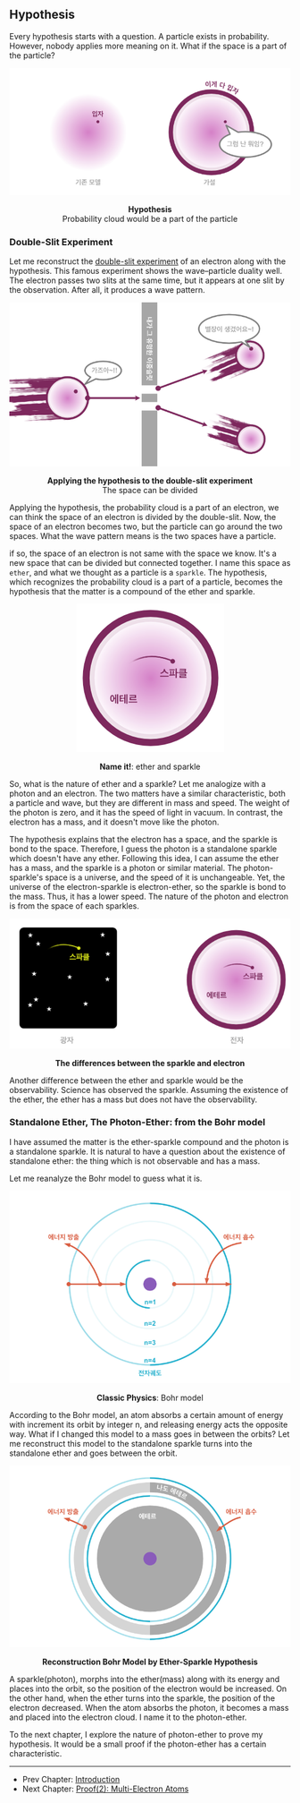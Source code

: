 ## Hypothesis

Every hypothesis starts with a question. A particle exists in probability. However, nobody applies more meaning on it. What if the space is a part of the particle?

<p align="center">
 <img src="./images/pic3.png">
</p>

<p align="center"><strong>Hypothesis</strong><br>Probability cloud would be a part of the particle</p>

### Double-Slit Experiment

Let me reconstruct the [double-slit experiment](https://en.wikipedia.org/wiki/Double-slit_experiment) of an electron along with the hypothesis. This famous experiment shows the wave–particle duality well. The electron passes two slits at the same time, but it appears at one slit by the observation. After all, it produces a wave pattern.

<p align="center">
 <img src="./images/pic4.png">
</p>

<p align="center"><strong>Applying the hypothesis to the double-slit experiment</strong><br>The space can be divided</p>

Applying the hypothesis, the probability cloud is a part of an electron, we can think the space of an electron is divided by the double-slit. Now, the space of an electron becomes two, but the particle can go around the two spaces. What the wave pattern means is the two spaces have a particle.

if so, the space of an electron is not same with the space we know. It's a new space that can be divided but connected together. I name this space as `ether`, and what we thought as a particle is a `sparkle`. The hypothesis, which recognizes the probability cloud is a part of a particle, becomes the hypothesis that the matter is a compound of the ether and sparkle.

<p align="center">
 <img src="./images/pic7.png">
</p>

<p align="center"><strong>Name it!</strong>: ether and sparkle</p>

So, what is the nature of ether and a sparkle? Let me analogize with a photon and an electron. The two matters have a similar characteristic, both a particle and wave, but they are different in mass and speed. The weight of the photon is zero, and it has the speed of light in vacuum. In contrast, the electron has a mass, and it doesn't move like the photon.

The hypothesis explains that the electron has a space, and the sparkle is bond to the space. Therefore, I guess the photon is a standalone sparkle which doesn't have any ether. Following this idea, I can assume the ether has a mass, and the sparkle is a photon or similar material. The photon-sparkle's space is a universe, and the speed of it is unchangeable. Yet, the universe of the electron-sparkle is electron-ether, so the sparkle is bond to the mass. Thus, it has a lower speed. The nature of the photon and electron is from the space of each sparkles.

<p align="center">
 <img src="./images/pic8.png">
</p>

<p align="center"><strong>The differences between the sparkle and electron</strong></p>

Another difference between the ether and sparkle would be the observability. Science has observed the sparkle. Assuming the existence of the ether, the ether has a mass but does not have the observability.
 
### Standalone Ether, The Photon-Ether: from the Bohr model

I have assumed the matter is the ether-sparkle compound and the photon is a standalone sparkle. It is natural to have a question about the existence of standalone ether: the thing which is not observable and has a mass.

Let me reanalyze the Bohr model to guess what it is.

<p align="center">
 <img src="./images/pic1.png">
</p>

<p align="center"><strong>Classic Physics</strong>: Bohr model</p>

According to the Bohr model, an atom absorbs a certain amount of energy with increment its orbit by integer n, and releasing energy acts the opposite way. What if I changed this model to a mass goes in between the orbits? Let me reconstruct this model to the standalone sparkle turns into the standalone ether and goes between the orbit.

<p align="center">
 <img src="./images/pic2.png">
</p>

<p align="center"><strong>Reconstruction Bohr Model by Ether-Sparkle Hypothesis</strong></p>

A sparkle(photon), morphs into the ether(mass) along with its energy and places into the orbit, so the position of the electron would be increased. On the other hand, when the ether turns into the sparkle, the position of the electron decreased. When the atom absorbs the photon, it becomes a mass and placed into the electron cloud. I name it to the photon-ether.

To the next chapter, I explore the nature of photon-ether to prove my hypothesis. It would be a small proof if the photon-ether has a certain characteristic.

---

- Prev Chapter: [Introduction](./intro_en.md)
- Next Chapter: [Proof(2): Multi-Electron Atoms](./atomic_spectra_data_en.md)
